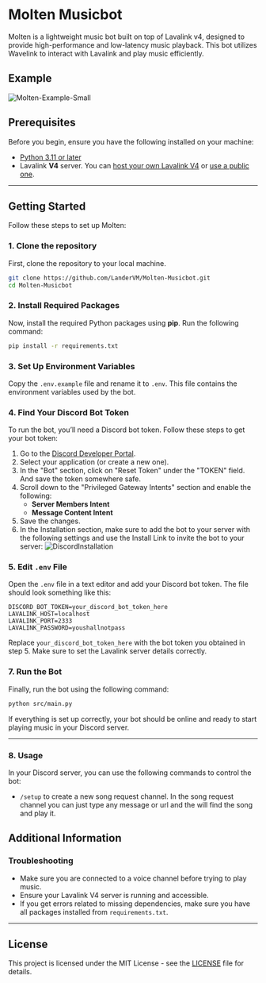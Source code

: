# Molten Musicbot

Molten is a lightweight music bot built on top of Lavalink v4, designed to provide high-performance and low-latency music playback. This bot utilizes Wavelink to interact with Lavalink and play music efficiently.

## Example

![Molten-Example-Small](https://github.com/user-attachments/assets/19ea1dd8-efcb-4b5d-b28e-e002042e8171)

## Prerequisites

Before you begin, ensure you have the following installed on your machine:

- [Python 3.11 or later](https://www.python.org/downloads/)
- Lavalink **V4** server. You can [host your own Lavalink V4](https://lavalink.dev/getting-started) or [use a public one](https://lavalink.darrennathanael.com/NoSSL/lavalink-without-ssl/).

---

## Getting Started

Follow these steps to set up Molten:

### 1. Clone the repository

First, clone the repository to your local machine.

```bash
git clone https://github.com/LanderVM/Molten-Musicbot.git
cd Molten-Musicbot
```

### 2. Install Required Packages

Now, install the required Python packages using **pip**. Run the following command:

```bash
pip install -r requirements.txt
```

### 3. Set Up Environment Variables

Copy the `.env.example` file and rename it to `.env`. This file contains the environment variables used by the bot.

### 4. Find Your Discord Bot Token

To run the bot, you’ll need a Discord bot token. Follow these steps to get your bot token:

1. Go to the [Discord Developer Portal](https://discord.com/developers/applications).
2. Select your application (or create a new one).
3. In the "Bot" section, click on "Reset Token" under the "TOKEN" field. And save the token somewhere safe.
4. Scroll down to the "Privileged Gateway Intents" section and enable the following:
   - **Server Members Intent**
   - **Message Content Intent**
5. Save the changes.
6. In the Installation section, make sure to add the bot to your server with the following settings and use the Install Link to invite the bot to your server:
![DiscordInstallation](https://github.com/user-attachments/assets/5f1dd3f6-e8a4-45dc-8dfe-e25a3615f9b1)


### 5. Edit `.env` File

Open the `.env` file in a text editor and add your Discord bot token. The file should look something like this:

```env
DISCORD_BOT_TOKEN=your_discord_bot_token_here
LAVALINK_HOST=localhost
LAVALINK_PORT=2333
LAVALINK_PASSWORD=youshallnotpass
```

Replace `your_discord_bot_token_here` with the bot token you obtained in step 5. Make sure to set the Lavalink server details correctly.

### 7. Run the Bot

Finally, run the bot using the following command:

```bash
python src/main.py
```

If everything is set up correctly, your bot should be online and ready to start playing music in your Discord server.

---

### 8. Usage

In your Discord server, you can use the following commands to control the bot:

- `/setup` to create a new song request channel. In the song request channel you can just type any message or url and the will find the song and play it.

## Additional Information

### Troubleshooting

- Make sure you are connected to a voice channel before trying to play music.
- Ensure your Lavalink V4 server is running and accessible.
- If you get errors related to missing dependencies, make sure you have all packages installed from `requirements.txt`.

---

## License

This project is licensed under the MIT License - see the [LICENSE](LICENSE) file for details.
